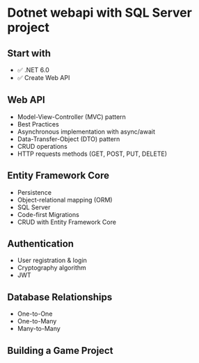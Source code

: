 # Dotnet webapi with SQL Server project

## Start with

- ✅ .NET 6.0
- ✅ Create Web API

## Web API

- Model-View-Controller (MVC) pattern
- Best Practices
- Asynchronous implementation with async/await
- Data-Transfer-Object (DTO) pattern
- CRUD operations
- HTTP requests methods (GET, POST, PUT, DELETE)

## Entity Framework Core

- Persistence
- Object-relational mapping (ORM)
- SQL Server
- Code-first Migrations
- CRUD with Entity Framework Core

## Authentication

- User registration & login
- Cryptography algorithm
- JWT

## Database Relationships

- One-to-One
- One-to-Many
- Many-to-Many

## Building a Game Project
